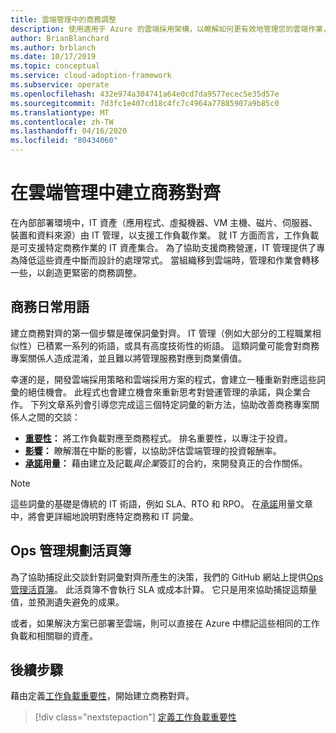 ```yaml
---
title: 雲端管理中的商務調整
description: 使用適用于 Azure 的雲端採用架構，以瞭解如何更有效地管理您的雲端作業，以及發展更緊密的商務調整。
author: BrianBlanchard
ms.author: brblanch
ms.date: 10/17/2019
ms.topic: conceptual
ms.service: cloud-adoption-framework
ms.subservice: operate
ms.openlocfilehash: 432e974a304741a64e0cd7da9577ecec5e35d57e
ms.sourcegitcommit: 7d3fc1e407cd18c4fc7c4964a77885907a9b85c0
ms.translationtype: MT
ms.contentlocale: zh-TW
ms.lasthandoff: 04/16/2020
ms.locfileid: "80434060"
---
```

# <a name="create-business-alignment-in-cloud-management"></a>在雲端管理中建立商務對齊

在內部部署環境中，IT 資產（應用程式、虛擬機器、VM 主機、磁片、伺服器、裝置和資料來源）由 IT 管理，以支援工作負載作業。 就 IT 方面而言，工作負載是可支援特定商務作業的 IT 資產集合。 為了協助支援商務營運，IT 管理提供了專為降低這些資產中斷而設計的處理常式。 當組織移到雲端時，管理和作業會轉移一些，以創造更緊密的商務調整。

## <a name="business-vernacular"></a>商務日常用語

建立商務對齊的第一個步驟是確保詞彙對齊。 IT 管理（例如大部分的工程職業相似性）已積累一系列的術語，或具有高度技術性的術語。 這類詞彙可能會對商務專案關係人造成混淆，並且難以將管理服務對應到商業價值。

幸運的是，開發雲端採用策略和雲端採用方案的程式，會建立一種重新對應這些詞彙的絕佳機會。 此程式也會建立機會來重新思考對營運管理的承諾，與企業合作。 下列文章系列會引導您完成這三個特定詞彙的新方法，協助改善商務專案關係人之間的交談：

- **[重要性](./criticality.md)：** 將工作負載對應至商務程式。 排名重要性，以專注于投資。
- **[影響](./impact.md)：** 瞭解潛在中斷的影響，以協助評估雲端管理的投資報酬率。
- **[承諾](./commitment.md)用量：** 藉由建立及記載*與企業*簽訂的合約，來開發真正的合作關係。

> [!NOTE]
> 這些詞彙的基礎是傳統的 IT 術語，例如 SLA、RTO 和 RPO。 在[承諾](./commitment.md)用量文章中，將會更詳細地說明對應特定商務和 IT 詞彙。

## <a name="ops-management-planning-workbook"></a>Ops 管理規劃活頁簿

為了協助捕捉此交談針對詞彙對齊所產生的決策，我們的 GitHub 網站上提供[Ops 管理活頁簿](https://raw.githubusercontent.com/microsoft/CloudAdoptionFramework/master/manage/opsmanagementworkbook.xlsx)。 此活頁簿不會執行 SLA 或成本計算。 它只是用來協助捕捉這類量值，並預測遺失避免的成果。

或者，如果解決方案已部署至雲端，則可以直接在 Azure 中標記這些相同的工作負載和相關聯的資產。

## <a name="next-steps"></a>後續步驟

藉由定義[工作負載重要性](./criticality.md)，開始建立商務對齊。

> [!div class="nextstepaction"]
> [定義工作負載重要性](./criticality.md)
